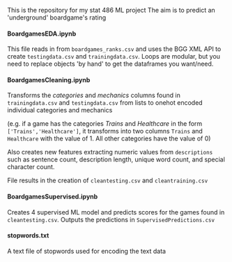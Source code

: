 This is the repository for my stat 486 ML project
The aim is to predict an 'underground' boardgame's rating


#### BoardgamesEDA.ipynb
This file reads in from `boardgames_ranks.csv` and uses the BGG XML API to create `testingdata.csv` and `trainingdata.csv`. Loops are modular, but you need to replace objects 'by hand' to get the dataframes you want/need.

#### BoardgamesCleaning.ipynb
Transforms the *categories* and *mechanics* columns found in `trainingdata.csv` and `testingdata.csv` from lists to onehot encoded individual categories and mechanics

(e.g. if a game has the categories *Trains* and *Healthcare* in the form `['Trains','Healthcare']`, it transforms into two columns `Trains` and `Healthcare` with the value of 1. All other categories have the value of 0)

Also creates new features extracting numeric values from `descriptions` such as sentence count, description length, unique word count, and special character count.

File results in the creation of `cleantesting.csv` and `cleantraining.csv`

#### BoardgamesSupervised.ipynb
Creates 4 supervised ML model and predicts scores for the games found in `cleantesting.csv`.
Outputs the predictions in `SupervisedPredictions.csv`

#### stopwords.txt
A text file of stopwords used for encoding the text data